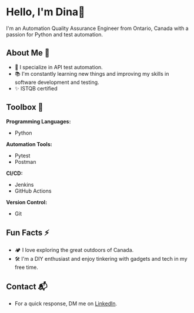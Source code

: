 # Hello, I'm Dina👋

I'm an Automation Quality Assurance Engineer from Ontario, Canada with a passion for Python and test automation.

## About Me 🌱

- 🤖 I specialize in API test automation.
- 📚 I'm constantly learning new things and improving my skills in software development and testing.
- ✨ ISTQB certified 

## Toolbox 🧰

**Programming Languages:**
- Python

**Automation Tools:**
- Pytest
- Postman

**CI/CD:**
- Jenkins
- GitHub Actions

**Version Control:**
- Git

## Fun Facts ⚡

- 🏕️ I love exploring the great outdoors of Canada.
- 🛠️ I'm a DIY enthusiast and enjoy tinkering with gadgets and tech in my free time.

## Contact 📬

- For a quick response, DM me on [LinkedIn](https://www.linkedin.com/in/dina-butko/?locale=en_US).


